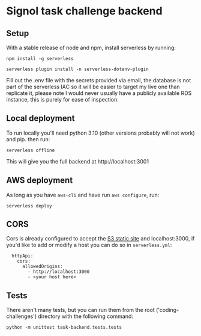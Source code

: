 # Signol task challenge backend

## Setup

With a stable release of node and npm, install serverless by running:

```
npm install -g serverless
```

```
serverless plugin install -n serverless-dotenv-plugin
```

Fill out the .env file with the secrets provided via email,
the database is not part of the serverless IAC so it will be easier to target
my live one than replicate it, please note I would never usually have a publicly available RDS instance,
this is purely for ease of inspection.

## Local deployment

To run locally you'll need python 3.10 (other versions probably will not work) and pip.
then run:

```
serverless offline
```

This will give you the full backend at http://localhost:3001

## AWS deployment

As long as you have `aws-cli` and have run `aws configure`, run:

```
serverless deploy
```

## CORS

Cors is already configured to accept the [S3 static site](http://signol-ravelle-task-frontend.s3-website.eu-west-2.amazonaws.com/)
and localhost:3000,
if you'd like to add or modify a host you can do so in `serverless.yml`:

```
  httpApi:
    cors:
      allowedOrigins:
        - http://localhost:3000
        - <your host here>
```

## Tests

There aren't many tests, but you can run them from the root ('coding-challenges')
directory with the following command:
```
python -m unittest task-backend.tests.tests
```
